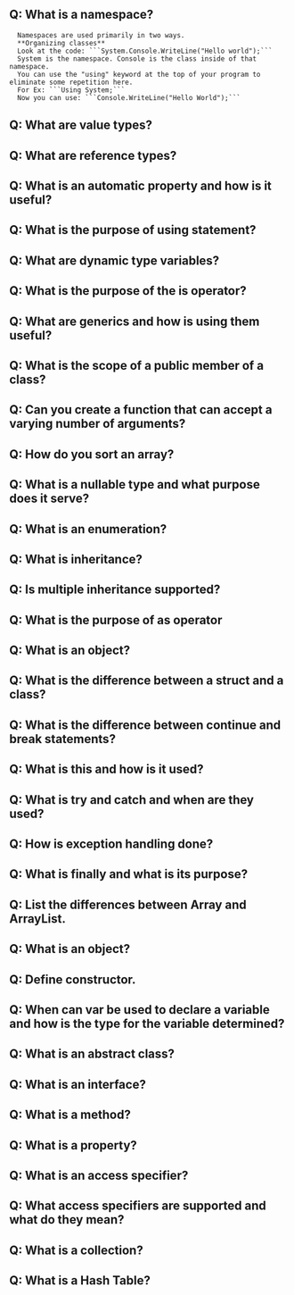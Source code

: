 ##    Q: What is a namespace?
      Namespaces are used primarily in two ways.
      **Organizing classes**
      Look at the code: ```System.Console.WriteLine("Hello world");```
      System is the namespace. Console is the class inside of that namespace.
      You can use the "using" keyword at the top of your program to eliminate some repetition here.
      For Ex: ```Using System;```
      Now you can use: ```Console.WriteLine("Hello World");```
##    Q: What are value types?
##    Q: What are reference types?
##    Q: What is an automatic property and how is it useful?
##    Q: What is the purpose of using statement?
##    Q: What are dynamic type variables?
##    Q: What is the purpose of the is operator?
##    Q: What are generics and how is using them useful?
##    Q: What is the scope of a public member of a class?
##    Q: Can you create a function that can accept a varying number of arguments?
##    Q: How do you sort an array?
##    Q: What is a nullable type and what purpose does it serve?
##    Q: What is an enumeration?
##    Q: What is inheritance?
##    Q: Is multiple inheritance supported?
##    Q: What is the purpose of as operator
##    Q: What is an object?
##    Q: What is the difference between a struct and a class?
##    Q: What is the difference between continue and break statements?
##    Q: What is this and how is it used?
##    Q: What is try and catch and when are they used?
##    Q: How is exception handling done?
##    Q: What is finally and what is its purpose?
##    Q: List the differences between Array and ArrayList.
##    Q: What is an object?
##    Q: Define constructor.
##    Q: When can var be used to declare a variable and how is the type for the variable determined?
##    Q: What is an abstract class?
##    Q: What is an interface?
##    Q: What is a method?
##    Q: What is a property?
##    Q: What is an access specifier?
##    Q: What access specifiers are supported and what do they mean?
##    Q: What is a collection?
##    Q: What is a Hash Table?
